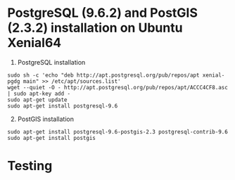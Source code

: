 # PostgreSQL (9.6.2) and PostGIS (2.3.2) installation on Ubuntu Xenial64

1. PostgreSQL installation
```
sudo sh -c 'echo "deb http://apt.postgresql.org/pub/repos/apt xenial-pgdg main" >> /etc/apt/sources.list'
wget --quiet -O - http://apt.postgresql.org/pub/repos/apt/ACCC4CF8.asc | sudo apt-key add -
sudo apt-get update
sudo apt-get install postgresql-9.6
```
2. PostGIS installation
```
sudo apt-get install postgresql-9.6-postgis-2.3 postgresql-contrib-9.6
sudo apt-get install postgis
```
Testing
========================
